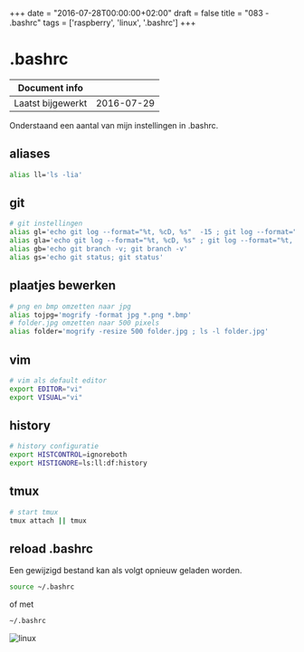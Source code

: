 +++
date = "2016-07-28T00:00:00+02:00"
draft = false
title = "083 - .bashrc"
tags = ['raspberry', 'linux', '.bashrc']
+++

# .bashrc


| Document info       |                   |
|---------------------|-------------------|
| Laatst bijgewerkt   | 2016-07-29        |


Onderstaand een aantal van mijn instellingen in .bashrc.

## aliases
```bash
alias ll='ls -lia'
```

## git
```bash
# git instellingen
alias gl='echo git log --format="%t, %cD, %s"  -15 ; git log --format="%t, %cD, %s"  -15'
alias gla='echo git log --format="%t, %cD, %s" ; git log --format="%t, %cD, %s" '
alias gb='echo git branch -v; git branch -v'
alias gs='echo git status; git status'
```

## plaatjes bewerken
```bash
# png en bmp omzetten naar jpg
alias tojpg='mogrify -format jpg *.png *.bmp'
# folder.jpg omzetten naar 500 pixels
alias folder='mogrify -resize 500 folder.jpg ; ls -l folder.jpg'
```


## vim
```bash
# vim als default editor
export EDITOR="vi"
export VISUAL="vi"
```


## history
```bash
# history configuratie
export HISTCONTROL=ignoreboth
export HISTIGNORE=ls:ll:df:history
```


## tmux
```bash
# start tmux
tmux attach || tmux
```

## reload .bashrc
Een gewijzigd bestand kan als volgt opnieuw geladen worden.
```bash
source ~/.bashrc
```
of met 
```bash
~/.bashrc
```


![linux](/img/logo_linux.jpg)


